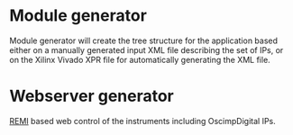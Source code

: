# Module generator

Module generator will create the tree structure for the application based either on a manually generated input XML file 
describing the set of IPs, or on the Xilinx Vivado XPR file for automatically generating the XML file.

# Webserver generator

[REMI](https://www.remigui.com/) based web control of the instruments including OscimpDigital IPs.
